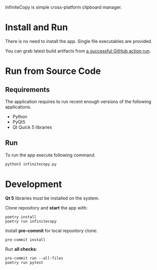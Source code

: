 InfiniteCopy is simple cross-platform clipboard manager.

# Install and Run

There is no need to install the app. Single file executables are provided.

You can grab latest build artifacts from [a successful GitHub action
run](https://github.com/hluk/infinitecopy/actions?query=is%3Asuccess).

# Run from Source Code

## Requirements

The application requires to run recent enough versions of the following applications.

- Python
- PyQt5
- Qt Quick 5 libraries

## Run

To run the app execute following command.

```bash
python3 infinitecopy.py
```

# Development

**Qt 5** libraries must be installed on the system.

Clone repository and **start** the app with:

    poetry install
    poetry run infinitecopy

Install **pre-commit** for local repository clone:

    pre-commit install

Run **all checks**:

    pre-commit run --all-files
    poetry run pytest
